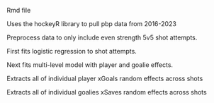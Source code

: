 Rmd file

Uses the hockeyR library to pull pbp data from 2016-2023

Preprocess data to only include even strength 5v5 shot attempts.

First fits logistic regression to shot attempts.

Next fits multi-level model with player and goalie effects.

Extracts all of individual player xGoals random effects across shots

Extracts all of individual goalies xSaves random effects across shots
